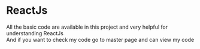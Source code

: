 # ReactJs
All the basic code are available in this project and very helpful for understanding ReactJs  
And if you want to check my code go to master page and can view my code
